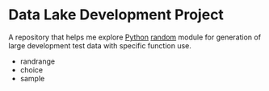 # Data Lake Development Project
A repository that helps me explore [Python](https://docs.python.org/3.7/index.html) [random](https://docs.python.org/3.7/library/random.html) module for generation of large development test data with specific function use.

- randrange
- choice
- sample


